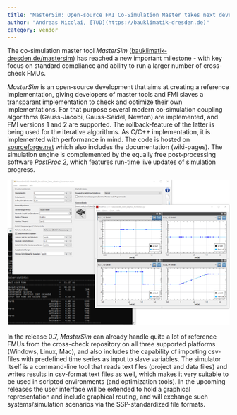 ```yaml
---
title: "MasterSim: Open-source FMI Co-Simulation Master takes next development step"
author: "Andreas Nicolai, [TUD](https://bauklimatik-dresden.de)"
category: vendor
---
```


The co-simulation master tool *MasterSim* ([bauklimatik-dresden.de/mastersim](https://bauklimatik-dresden.de/mastersim)) 
has reached a new important milestone - with key focus on standard compliance and ability to
run a larger number of cross-check FMUs. 

*MasterSim* is an open-source development that aims at creating a 
reference implementation, giving developers of master tools and FMI slaves a 
transparant implementation to check and optimize their own implementations. 
For that purpose several modern co-simulation coupling algorithms 
(Gauss-Jacobi, Gauss-Seidel, Newton) are implemented, and FMI versions 1 and 2 are supported. The 
rollback-feature of the latter is being used for the iterative algorithms. As C/C++ implementation, 
it is implemented with performance in mind. The code is hosted on 
[sourceforge.net](https://sourceforge.net/projects/mastersim) which also includes the documentation (wiki-pages). 
The simulation engine is complemented by the equally free post-processing software *[PostProc 2](https://bauklimatik-dresden.de/postproc)*, which features run-time live updates of simulation progress.

![MasterSim with PostProc](screenshot_mastersim_06_with_postproc.png)

In the release 0.7, *MasterSim* can already handle quite a lot of reference FMUs from 
the cross-check repository on all three supported platforms (Windows, Linux, Mac), and also 
includes the capability of importing csv-files with predefined time series as input to slave 
variables. The simulator itself is a command-line tool that reads text files (project and 
data files) and writes results in csv-format text files as well, which makes it very suitable 
to be used in scripted environments (and optimization tools). In the upcoming releases the user 
interface will be extended to hold a graphical representation and include graphical routing,
and will exchange such systems/simulation scenarios via the SSP-standardized file formats.

